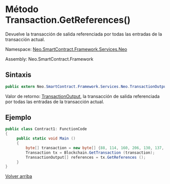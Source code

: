 # Método Transaction.GetReferences()

Devuelve la transacción de salida referenciada por todas las entradas de la transacción actual.

Namespace: [Neo.SmartContract.Framework.Services.Neo](../../neo.md)

Assembly: Neo.SmartContract.Framework

## Sintaxis

```c#
public extern Neo.SmartContract.Framework.Services.Neo.TransactionOutput[] GetReferences ()
```

Valor de retorno: [TransactionOutput](../TransactionOutput.md), la transacción de salida referenciada por todas las entradas de la transacción actual.

## Ejemplo

```c#
public class Contract1: FunctionCode
{
     public static void Main ()
     {
         byte[] transaction = new byte[] {88, 114, 160, 206, 130, 137, 41, 94, 119, 120, 242, 71, 232, 244, 3, 20, 165, 69, 182, 106, 185, 119, 239, 183, 65, 174, 220, 157, 251, 28, 215};
         Transaction tx = Blockchain.GetTransaction (transaction);
         TransactionOutput[] references = tx.GetReferences ();
     }
}
```



[Volver arriba](../Transaction.md)
